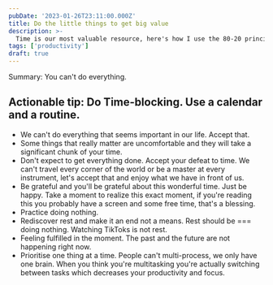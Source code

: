 ```yaml
---
pubDate: '2023-01-26T23:11:00.000Z'
title: Do the little things to get big value
description: >-
  Time is our most valuable resource, here's how I use the 80-20 principle on time
tags: ['productivity']
draft: true
---
```


Summary: You can't do everything.

## Actionable tip: Do Time-blocking. Use a calendar and a routine.

- We can't do everything that seems important in our life. Accept that.
- Some things that really matter are uncomfortable and they will take a significant chunk of your time.
- Don't expect to get everything done. Accept your defeat to time. We can't travel every corner of the world or be a master at every instrument, let's accept that and enjoy what we have in front of us.
- Be grateful and you'll be grateful about this wonderful time. Just be happy. Take a moment to realize this exact moment, if you're reading this you probably have a screen and some free time, that's a blessing.
- Practice doing nothing.
- Rediscover rest and make it an end not a means. Rest should be === doing nothing. Watching TikToks is not rest.
- Feeling fulfilled in the moment. The past and the future are not happening right now.
- Prioritise one thing at a time. People can't multi-process, we only have one brain. When you think you're multitasking you're actually switching between tasks which decreases your productivity and focus.
